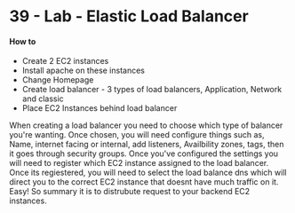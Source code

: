 # 39 - Lab - Elastic Load Balancer

#### How to

* Create 2 EC2 instances
* Install apache on these instances
* Change Homepage
* Create load balancer - 3 types of load balancers, Application, Network and classic
* Place EC2 Instances behind load balancer

When creating a load balancer you need to choose which type of balancer you're wanting. Once chosen, you will need configure things such as, Name, internet facing or internal, add listeners, Availbility zones, tags, then it goes through security groups. Once you've configured the settings you will need to register which EC2 instance assigned to the load balancer. Once its regiestered, you will need to select the load balance dns which will direct you to the correct EC2 instance that doesnt have much traffic on it. Easy! So summary it is to distrubute request to your backend EC2 instances.





